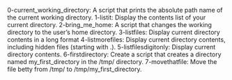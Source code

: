 0-current_working_directory: A script that prints the absolute path name of the current working directory.
1-listit: Display the contents list of your current directory.
2-bring_me_home: A script that changes the working directory to the user’s home directory.
3-listfiles: Display current directory contents in a long format
4-listmorefiles: Display current directory contents, including hidden files (starting with .).
5-listfilesdigitonly: Display current directory contents.
6-firstdirectory: Create a script that creates a directory named my_first_directory in the /tmp/ directory.
 7-movethatfile: Move the file betty from /tmp/ to /tmp/my_first_directory. 
